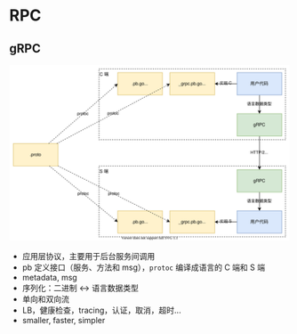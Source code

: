 # RPC

## gRPC

![gRPC](6B19370FEE7544E8A3E30A76A5C13C8F.drawio.svg)

* 应用层协议，主要用于后台服务间调用
* pb 定义接口（服务、方法和 msg），`protoc` 编译成语言的 C 端和 S 端
* metadata, msg
* 序列化：二进制 <-> 语言数据类型
* 单向和双向流
* LB，健康检查，tracing，认证，取消，超时...
* smaller, faster, simpler
